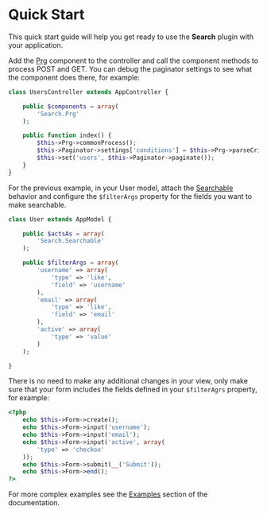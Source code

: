 Quick Start
===========

This quick start guide will help you get ready to use the **Search** plugin with your application.

Add the [Prg](../../Controller/Component/PrgComponent.php) component to the controller and call the component methods to process POST and GET. You can debug the paginator settings to see what the component does there, for example:

```php
class UsersController extends AppController {

	public $components = array(
		'Search.Prg'
	);

	public function index() {
		$this->Prg->commonProcess();
		$this->Paginator->settings['conditions'] = $this->Prg->parseCriteria();
		$this->set('users', $this->Paginator->paginate());
	}
}
```

For the previous example, in your User model, attach the [Searchable](../../Model/Behavior/SearchableBehavior.php) behavior and configure the ```$filterArgs``` property for the fields you want to make searchable.

```php
class User extends AppModel {

	public $actsAs = array(
		'Search.Searchable'
	);

	public $filterArgs = array(
		'username' => array(
			'type' => 'like',
			'field' => 'username'
		),
		'email' => array(
			'type' => 'like',
			'field' => 'email'
		),
		'active' => array(
			'type' => 'value'
		)
	);

}
```

There is no need to make any additional changes in your view, only make sure that your form includes the fields defined in your ```$filterAgrs``` property, for example:

```php
<?php
	echo $this->Form->create();
	echo $this->Form->input('username');
	echo $this->Form->input('email');
	echo $this->Form->input('active', array(
		'type' => 'checkox'
	));
	echo $this->Form->submit(__('Submit'));
	echo $this->Form->end();
?>
```

For more complex examples see the [Examples](../Documentation/Examples.md) section of the documentation.
